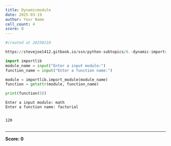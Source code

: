 ```yaml
---
title: Dynamicmodule
date: 2025-03-19
author: Your Name
cell_count: 4
score: 0
---
```


```python
#created at 20250210
```


```python
https://stevejoe1412.gitbook.io/ssn/python-subtopics/6.-dynamic-imports
```


```python
import importlib
module_name = input("Enter a input module:")
function_name = input("Enter a function name:")

module = importlib.import_module(module_name)
function = getattr(module, function_name)

print(function(5))
```

    Enter a input module: math
    Enter a function name: factorial


    120



```python

```


---
**Score: 0**